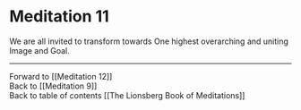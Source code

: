 # Meditation 11

We are all invited to transform towards One highest overarching and uniting Image and Goal. 

___

Forward to [[Meditation 12]]        
Back to [[Meditation 9]]  
Back to table of contents [[The Lionsberg Book of Meditations]]  